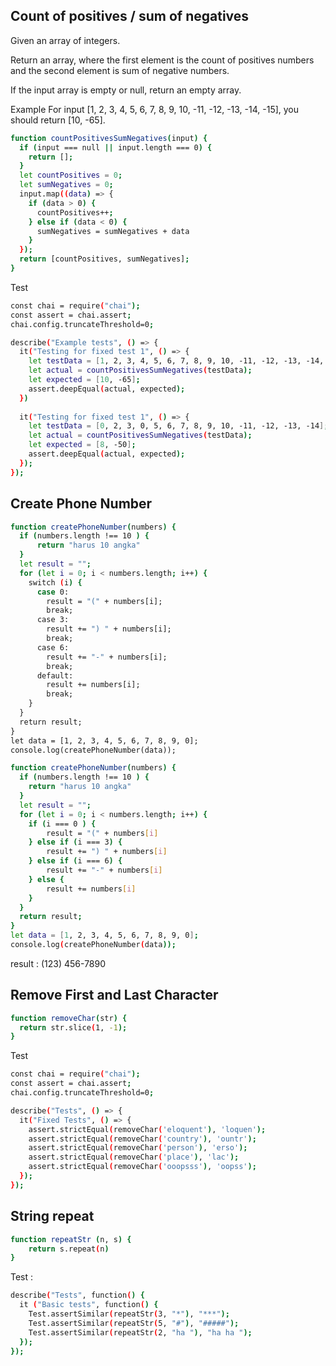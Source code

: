 ## Count of positives / sum of negatives

Given an array of integers.

Return an array, where the first element is the count of positives numbers and the second element is sum of negative numbers.

If the input array is empty or null, return an empty array.

Example
For input [1, 2, 3, 4, 5, 6, 7, 8, 9, 10, -11, -12, -13, -14, -15], you should return [10, -65].

```sh
function countPositivesSumNegatives(input) {
  if (input === null || input.length === 0) {
    return [];
  }
  let countPositives = 0;
  let sumNegatives = 0;
  input.map((data) => {
    if (data > 0) {
      countPositives++;
    } else if (data < 0) {
      sumNegatives = sumNegatives + data 
    }
  });
  return [countPositives, sumNegatives];
}
```
Test 
```sh
const chai = require("chai");
const assert = chai.assert;
chai.config.truncateThreshold=0;

describe("Example tests", () => {
  it("Testing for fixed test 1", () => {
    let testData = [1, 2, 3, 4, 5, 6, 7, 8, 9, 10, -11, -12, -13, -14, -15];
    let actual = countPositivesSumNegatives(testData);
    let expected = [10, -65];
    assert.deepEqual(actual, expected);
  })
    
  it("Testing for fixed test 1", () => {
    let testData = [0, 2, 3, 0, 5, 6, 7, 8, 9, 10, -11, -12, -13, -14];
    let actual = countPositivesSumNegatives(testData);
    let expected = [8, -50];    
    assert.deepEqual(actual, expected);
  });
});
```
## Create Phone Number

```sh
function createPhoneNumber(numbers) {
  if (numbers.length !== 10 ) {
      return "harus 10 angka"
  }
  let result = "";
  for (let i = 0; i < numbers.length; i++) {
    switch (i) {
      case 0:
        result = "(" + numbers[i];
        break;
      case 3:
        result += ") " + numbers[i];
        break;
      case 6:
        result += "-" + numbers[i];
        break;
      default:
        result += numbers[i];
        break;
    }
  }
  return result;
}
let data = [1, 2, 3, 4, 5, 6, 7, 8, 9, 0];
console.log(createPhoneNumber(data));
```
```sh
function createPhoneNumber(numbers) {
  if (numbers.length !== 10 ) {
    return "harus 10 angka"
  } 
  let result = "";
  for (let i = 0; i < numbers.length; i++) {
    if (i === 0 ) {
        result = "(" + numbers[i]
    } else if (i === 3) {
        result += ") " + numbers[i]
    } else if (i === 6) {
        result += "-" + numbers[i]
    } else {
        result += numbers[i]
    }
  }
  return result;
}
let data = [1, 2, 3, 4, 5, 6, 7, 8, 9, 0];
console.log(createPhoneNumber(data));
```


result : (123) 456-7890

## Remove First and Last Character
```sh
function removeChar(str) {
  return str.slice(1, -1);
}
```
Test
```sh
const chai = require("chai");
const assert = chai.assert;
chai.config.truncateThreshold=0;

describe("Tests", () => {
  it("Fixed Tests", () => {
    assert.strictEqual(removeChar('eloquent'), 'loquen');
    assert.strictEqual(removeChar('country'), 'ountr');
    assert.strictEqual(removeChar('person'), 'erso');
    assert.strictEqual(removeChar('place'), 'lac');
    assert.strictEqual(removeChar('ooopsss'), 'oopss');
  });
});
```
## String repeat

```sh
function repeatStr (n, s) {
    return s.repeat(n)
}
```
Test :
```sh
describe("Tests", function() {
  it ("Basic tests", function() {
    Test.assertSimilar(repeatStr(3, "*"), "***");
    Test.assertSimilar(repeatStr(5, "#"), "#####");
    Test.assertSimilar(repeatStr(2, "ha "), "ha ha ");
  });
});
```